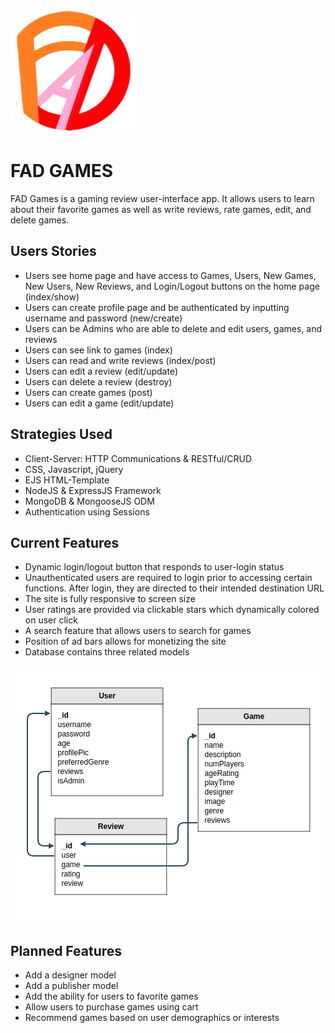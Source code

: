 ![FAD Logo](./public/images/fad-logo.png)

# FAD GAMES

FAD Games is a gaming review user-interface app. It allows users to learn about their favorite games as well as write reviews, rate games, edit, and delete games.

## Users Stories

* Users see home page and have access to Games, Users, New Games, New Users, New Reviews, and Login/Logout buttons on the home page (index/show)
* Users can create profile page and be authenticated by inputting username and password (new/create)
* Users can be Admins who are able to delete and edit users, games, and reviews
* Users can see link to games (index)
* Users can read and write reviews (index/post)
* Users can edit a review (edit/update)
* Users can delete a review (destroy)
* Users can create games (post)
* Users can edit a game (edit/update)


## Strategies Used 

* Client-Server: HTTP Communications & RESTful/CRUD
* CSS, Javascript, jQuery
* EJS HTML-Template
* NodeJS & ExpressJS Framework
* MongoDB & MongooseJS ODM
* Authentication using Sessions


## Current Features 

* Dynamic login/logout button that responds to user-login status
* Unauthenticated users are required to login prior to accessing certain functions. After login, they are directed to their intended destination URL
* The site is fully responsive to screen size
* User ratings are provided via clickable stars which dynamically colored on user click
* A search feature that allows users to search for games
* Position of ad bars allows for monetizing the site
* Database contains three related models

![ERD-Image](./README/ERD.png)


## Planned Features

* Add a designer model
* Add a publisher model
* Add the ability for users to favorite games
* Allow users to purchase games using cart
* Recommend games based on user demographics or interests




